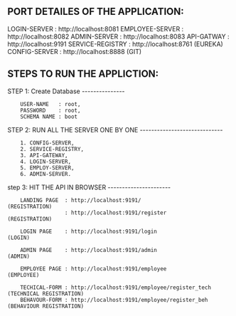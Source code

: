 PORT DETAILES OF THE APPLICATION:
---------------------------------

LOGIN-SERVER     : http://localhost:8081
EMPLOYEE-SERVER  : http://localhost:8082
ADMIN-SERVER     : http://localhost:8083
API-GATWAY       : http://localhost:9191
SERVICE-REGISTRY : http://localhost:8761    (EUREKA)
CONFIG-SERVER    : http://localhost:8888    (GIT)


STEPS TO RUN THE APPLICTION:
----------------------------

STEP 1: Create Database
        ---------------

        USER-NAME   : root,
        PASSWORD    : root,
        SCHEMA NAME : boot


STEP 2: RUN ALL THE SERVER ONE BY ONE 
        -----------------------------

        1. CONFIG-SERVER,
        2. SERVICE-REGISTRY,
        3. API-GATEWAY,
        4. LOGIN-SERVER,
        5. EMPLOY-SERVER,
        6. ADMIN-SERVER.

step 3: HIT THE API IN BROWSER
        ----------------------

        LANDING PAGE  : http://localhost:9191/                          (REGISTRATION)
                      : http://localhost:9191/register                  (REGISTRATION)

        LOGIN PAGE    : http://localhost:9191/login                     (LOGIN)

        ADMIN PAGE    : http://localhost:9191/admin                     (ADMIN)

        EMPLOYEE PAGE : http://localhost:9191/employee                  (EMPLOYEE)

        TECHICAL-FORM : http://localhost:9191/employee/register_tech    (TECHNICAL REGISTRATION)
        BEHAVOUR-FORM : http://localhost:9191/employee/register_beh     (BEHAVIOUR REGISTRATION)


